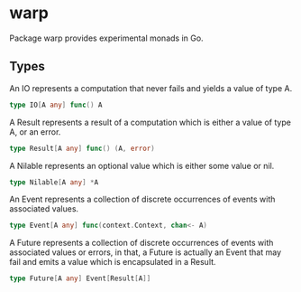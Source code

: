# warp

Package warp provides experimental monads in Go.

## Types

An IO represents a computation that never fails and yields a value of type A.

```go
type IO[A any] func() A
```

A Result represents a result of a computation which is either a value of type A,
or an error.

```go
type Result[A any] func() (A, error)
```

A Nilable represents an optional value which is either some value or nil.

```go
type Nilable[A any] *A
```

An Event represents a collection of discrete occurrences of events with associated
values.

```go
type Event[A any] func(context.Context, chan<- A)
```

A Future represents a collection of discrete occurrences of events with associated
values or errors, in that, a Future is actually an Event that may fail and emits
a value which is encapsulated in a Result.

```go
type Future[A any] Event[Result[A]]
```
